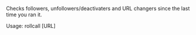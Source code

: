 Checks followers, unfollowers/deactivaters and URL changers since the last time you ran it.

Usage: rollcall [URL]
